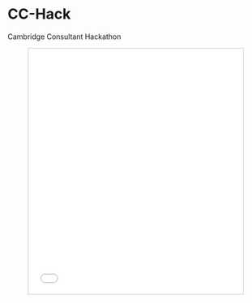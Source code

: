 # CC-Hack
Cambridge Consultant Hackathon

<figure>
<iframe src="//www.slideshare.net/slideshow/embed_code/key/NgaHnBA87XILSm" width="595" height="485" frameborder="0" marginwidth="0" marginheight="0" scrolling="no" style="border:1px solid #CCC; border-width:1px; margin-bottom:5px; max-width: 100%;" allowfullscreen> </iframe>
</figure>

